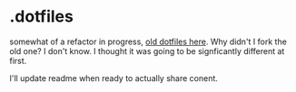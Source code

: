 # .dotfiles

somewhat of a refactor in progress, [old dotfiles here](https://github.com/nosvagor/dotfiles-old). Why didn't I fork the old one? I don't know. I thought it was going to be signficantly different at first.

I'll update readme when ready to actually share conent.
